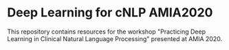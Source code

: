 # Deep Learning for cNLP AMIA2020

This repository contains resources for the workshop "Practicing Deep Learning in Clinical Natural Language Processing" presented at AMIA 2020.
